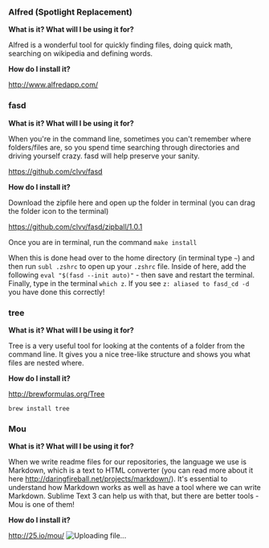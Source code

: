 ### Alfred (Spotlight	Replacement)

**What is it? What will I be using it for?**

Alfred is a wonderful tool for quickly finding files, doing quick math, searching on wikipedia and defining words.

**How do I install it?**

http://www.alfredapp.com/

### fasd

**What is it? What will I be using it for?**

When you're in the command line, sometimes you can't remember where folders/files are, so you spend time searching through directories and driving yourself crazy. fasd will help preserve your sanity.

https://github.com/clvv/fasd

**How do I install it?**

Download the zipfile here and open up the folder in terminal (you can drag the folder icon to the terminal)

https://github.com/clvv/fasd/zipball/1.0.1

Once you are in terminal, run the command `make install`

When this is done head over to the home directory (in terminal type `~`) and then run `subl .zshrc` to open up your `.zshrc` file. Inside of here, add the following `eval "$(fasd --init auto)"` - then save and restart the terminal. Finally, type in the terminal `which z`. If you see `z: aliased to fasd_cd -d` you have done this correctly!

### tree

**What is it? What will I be using it for?**

Tree is a very useful tool for looking at the contents of a folder from the command line. It gives you a nice tree-like structure and shows you what files are nested where.

**How do I install it?**

http://brewformulas.org/Tree

`brew install tree`

### Mou

**What is it? What will I be using it for?**

When we write readme files for our repositories, the language we use is Markdown, which is a text to HTML converter (you can read more about it here http://daringfireball.net/projects/markdown/). It's essential to understand how Markdown works as well as have a tool where we can write Markdown. Sublime Text 3 can help us with that, but there are better tools - Mou is one of them!

**How do I install it?**

http://25.io/mou/
![Uploading file...]()